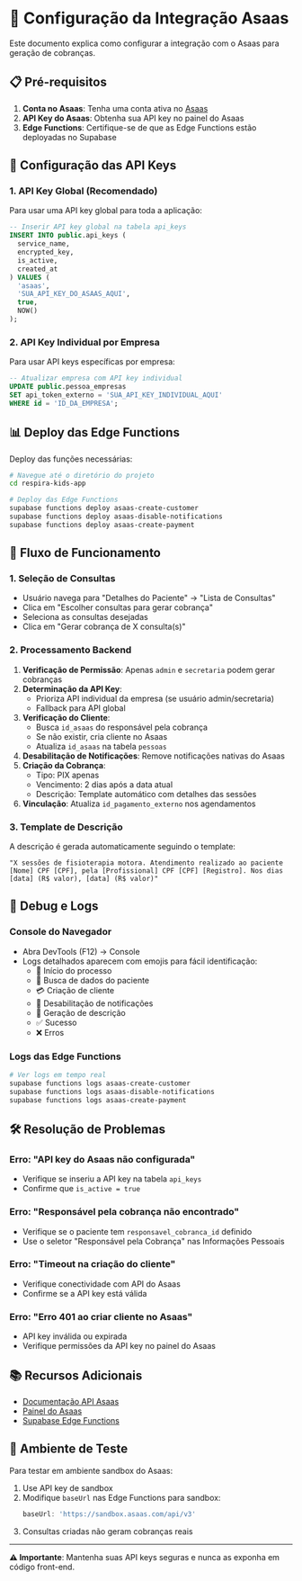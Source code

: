 # 🔧 Configuração da Integração Asaas

Este documento explica como configurar a integração com o Asaas para geração de cobranças.

## 📋 Pré-requisitos

1. **Conta no Asaas**: Tenha uma conta ativa no [Asaas](https://www.asaas.com)
2. **API Key do Asaas**: Obtenha sua API key no painel do Asaas
3. **Edge Functions**: Certifique-se de que as Edge Functions estão deployadas no Supabase

## 🚀 Configuração das API Keys

### 1. API Key Global (Recomendado)

Para usar uma API key global para toda a aplicação:

```sql
-- Inserir API key global na tabela api_keys
INSERT INTO public.api_keys (
  service_name,
  encrypted_key,
  is_active,
  created_at
) VALUES (
  'asaas',
  'SUA_API_KEY_DO_ASAAS_AQUI',
  true,
  NOW()
);
```

### 2. API Key Individual por Empresa

Para usar API keys específicas por empresa:

```sql
-- Atualizar empresa com API key individual
UPDATE public.pessoa_empresas 
SET api_token_externo = 'SUA_API_KEY_INDIVIDUAL_AQUI'
WHERE id = 'ID_DA_EMPRESA';
```

## 📊 Deploy das Edge Functions

Deploy das funções necessárias:

```bash
# Navegue até o diretório do projeto
cd respira-kids-app

# Deploy das Edge Functions
supabase functions deploy asaas-create-customer
supabase functions deploy asaas-disable-notifications  
supabase functions deploy asaas-create-payment
```

## 🔄 Fluxo de Funcionamento

### 1. Seleção de Consultas
- Usuário navega para "Detalhes do Paciente" → "Lista de Consultas"
- Clica em "Escolher consultas para gerar cobrança"
- Seleciona as consultas desejadas
- Clica em "Gerar cobrança de X consulta(s)"

### 2. Processamento Backend
1. **Verificação de Permissão**: Apenas `admin` e `secretaria` podem gerar cobranças
2. **Determinação da API Key**: 
   - Prioriza API individual da empresa (se usuário admin/secretaria)
   - Fallback para API global
3. **Verificação do Cliente**:
   - Busca `id_asaas` do responsável pela cobrança
   - Se não existir, cria cliente no Asaas
   - Atualiza `id_asaas` na tabela `pessoas`
4. **Desabilitação de Notificações**: Remove notificações nativas do Asaas
5. **Criação da Cobrança**:
   - Tipo: PIX apenas
   - Vencimento: 2 dias após a data atual
   - Descrição: Template automático com detalhes das sessões
6. **Vinculação**: Atualiza `id_pagamento_externo` nos agendamentos

### 3. Template de Descrição

A descrição é gerada automaticamente seguindo o template:

```
"X sessões de fisioterapia motora. Atendimento realizado ao paciente [Nome] CPF [CPF], pela [Profissional] CPF [CPF] [Registro]. Nos dias [data] (R$ valor), [data] (R$ valor)"
```

## 🐛 Debug e Logs

### Console do Navegador
- Abra DevTools (F12) → Console
- Logs detalhados aparecem com emojis para fácil identificação:
  - 🚀 Início do processo
  - 👤 Busca de dados do paciente
  - 💳 Criação de cliente
  - 🔕 Desabilitação de notificações
  - 📝 Geração de descrição
  - ✅ Sucesso
  - ❌ Erros

### Logs das Edge Functions
```bash
# Ver logs em tempo real
supabase functions logs asaas-create-customer
supabase functions logs asaas-disable-notifications
supabase functions logs asaas-create-payment
```

## 🛠️ Resolução de Problemas

### Erro: "API key do Asaas não configurada"
- Verifique se inseriu a API key na tabela `api_keys`
- Confirme que `is_active = true`

### Erro: "Responsável pela cobrança não encontrado"
- Verifique se o paciente tem `responsavel_cobranca_id` definido
- Use o seletor "Responsável pela Cobrança" nas Informações Pessoais

### Erro: "Timeout na criação do cliente"
- Verifique conectividade com API do Asaas
- Confirme se a API key está válida

### Erro: "Erro 401 ao criar cliente no Asaas"
- API key inválida ou expirada
- Verifique permissões da API key no painel do Asaas

## 📚 Recursos Adicionais

- [Documentação API Asaas](https://docs.asaas.com/)
- [Painel do Asaas](https://www.asaas.com/login)
- [Supabase Edge Functions](https://supabase.com/docs/guides/functions)

## 🚦 Ambiente de Teste

Para testar em ambiente sandbox do Asaas:

1. Use API key de sandbox
2. Modifique `baseUrl` nas Edge Functions para sandbox:
   ```typescript
   baseUrl: 'https://sandbox.asaas.com/api/v3'
   ```
3. Consultas criadas não geram cobranças reais

---

**⚠️ Importante**: Mantenha suas API keys seguras e nunca as exponha em código front-end. 